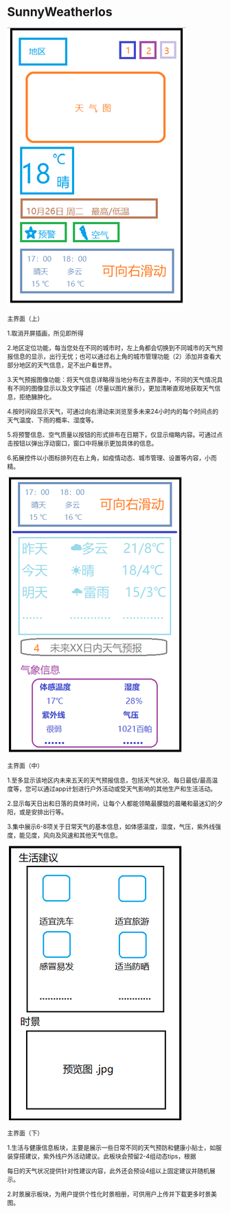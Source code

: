 # SunnyWeatherIos
![](res/UI1.png)

主界面（上）

1.取消开屏插画，所见即所得

2.地区定位功能，每当您处在不同的城市时，左上角都会切换到不同城市的天气预报信息的显示，出行无忧；也可以通过右上角的城市管理功能（2）添加并查看大部分地区的天气信息，足不出户看世界。

3.天气预报图像功能：将天气信息详略得当地分布在主界面中，不同的天气情况具有不同的图像显示以及文字描述（尽量以图片展示），更加清晰直观地获取天气信息，拒绝臃肿化。

4.按时间段显示天气，可通过向右滑动来浏览至多未来24小时内的每个时间点的天气温度、下雨的概率、湿度等。

5.将预警信息、空气质量以按钮的形式排布在日期下，仅显示缩略内容。可通过点击按钮以弹出浮动窗口，窗口中将展示更加具体的信息。

6.拓展控件以小图标排列在右上角，如疫情动态、城市管理、设置等内容，小而精。

![](res/UI2.png)

主界面（中）

1.至多显示该地区内未来五天的天气预报信息，包括天气状况、每日最低/最高温度等，您可以通过app计划进行户外活动或受天气影响的其他生产和生活活动。

2.显示每天日出和日落的具体时间，让每个人都能领略最朦胧的晨曦和最迷幻的夕阳，或是安排出行等。

3.集中展示6-8项关于日常天气的基本信息，如体感温度，湿度，气压，紫外线强度，能见度，风向及风速和其他天气信息。

![](res/UI3.png)

主界面（下）

1.生活与健康信息板块，主要是展示一些日常不同的天气预防和健康小贴士，如服装穿搭建议，紫外线户外活动建议。此板块会预留2-4组动态tips，根据

每日的天气状况提供针对性建议内容，此外还会预设4组以上固定建议并随机展示。

2.时景展示板块，为用户提供个性化时景相册，可供用户上传并下载更多时景美图。



